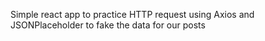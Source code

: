 Simple react app to practice HTTP request using Axios and JSONPlaceholder to fake the data for our posts